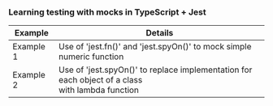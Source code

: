 ### Learning testing with mocks in TypeScript + Jest 

| Example  | Details |
| ------------- | ------------- |
| Example 1   | Use of  'jest.fn()' and 'jest.spyOn()' to mock simple numeric function  
| Example 2   | Use of  'jest.spyOn()' to replace implementation for each object of a class <br> with lambda function
